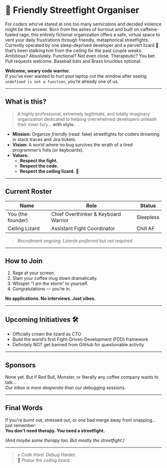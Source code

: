 # 🥊 Friendly Streetfight Organiser

For coders who’ve stared at one too many semicolons and decided violence might be the answer. Born from the ashes of burnout and built on caffeine-fueled rage, this entirely fictional organization offers a safe, virtual space to vent your daily frustrations through friendly, metaphorical streetfights.
Currently operated by one sleep-deprived developer and a pervert lizard 🦎 that’s been stalking him from the ceiling for the past couple weeks. Ambitious? Absolutely. Functional? Not even close. Therapeutic? You bet.
Pull requests welcome. Baseball bats and Brass knuckles optional.


**Welcome, weary code warrior.**  
If you’ve ever wanted to hurl your laptop out the window after seeing `undefined is not a function`, you’re already one of us.

---

## What is this?

> A highly professional, extremely legitimate, and totally imaginary organization dedicated to helping overwhelmed developers unleash their inner fury... **with style.**

- **Mission:** Organize *friendly* (read: fake) streetfights for coders drowning in stack traces and Jira tickets.
- **Vision:** A world where no bug survives the wrath of a tired programmer’s fists (or keyboards).
- **Values:**  
  - **Respect the fight.**
  - **Respect the code.**
  - **Respect the ceiling lizard.** 🦎

---

## Current Roster

| Name         | Role                         | Status   |
|--------------|-------------------------------|----------|
| You (the founder) | Chief Overthinker & Keyboard Warrior | Sleepless |
| Ceiling Lizard | Assistant Fight Coordinator | Chill AF |

> *Recruitment ongoing. Lizards preferred but not required.*

---

## How to Join

1. Rage at your screen.
2. Slam your coffee mug down dramatically.
3. Whisper “I am the storm” to yourself.
4. Congratulations — you’re in.

**No applications. No interviews. Just vibes.**

---

## Upcoming Initiatives 🛠️

- Officially crown the lizard as CTO
- Build the world’s first Fight-Driven-Development (FDD) framework
- Definitely NOT get banned from GitHub for questionable activity

---

## Sponsors

None yet. But if Red Bull, Monster, or literally any coffee company wants to talk...  
*Our inbox is more desperate than our debugging sessions.*

---

## Final Words

If you're burnt out, stressed out, or one bad merge away from snapping...  
just remember:  
**You don't need therapy. You need a streetfight.**

*(And maybe some therapy too. But mostly the streetfight.)*

---

> ✊ *Code Hard. Debug Harder.*  
> 🦎 *Praise the ceiling lizard.*
